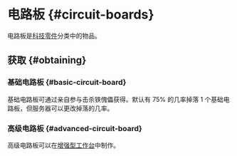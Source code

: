 # 电路板 {#circuit-boards}

电路板是[科技零件](/Technical-Components)分类中的物品。

## 获取 {#obtaining}

### 基础电路板 {#basic-circuit-board}

基础电路板可通过亲自参与击杀铁傀儡获得。默认有 75% 的几率掉落 1 个基础电路板，但服务器可以更改掉落的几率。

### 高级电路板 {#advanced-circuit-board}

高级电路板可以在[增强型工作台](/Enhanced-Crafting-Table)中制作。
